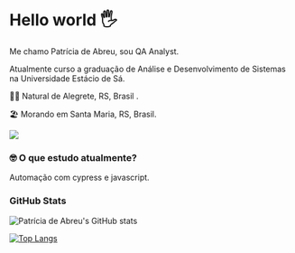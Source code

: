 # Hello world 🖐

Me chamo Patrícia de Abreu, sou QA Analyst. 


Atualmente curso a graduação de Análise e Desenvolvimento de Sistemas na Universidade Estácio de Sá.



👶🏻 Natural de Alegrete, RS, Brasil . 

🏖 Morando em Santa Maria, RS, Brasil.



[<img src="https://img.shields.io/badge/linkedin-%230077B5.svg?&style=for-the-badge&logo=linkedin&logoColor=white" />](https://www.linkedin.com/in/patricia-de-abreu-otarao/)





### 🤓 O que estudo atualmente?

Automação com cypress e javascript.




### GitHub Stats

![Patrícia de Abreu's GitHub stats](https://github-readme-stats.vercel.app/api?username=patriciadeabreu&theme=THEME_OMNI=true)

[![Top Langs](https://github-readme-stats.vercel.app/api/top-langs/?username=patriciadeabreu&layout=compact)](https://github.com/anuraghazra/github-readme-stats)
